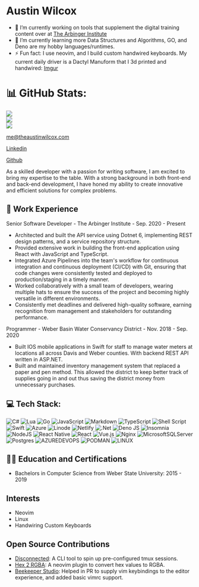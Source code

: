 # Austin Wilcox
- 🔭 I’m currently working on tools that supplement the digital training content over at [The Arbinger Institute](https://arbinger.com)
- 🌱 I’m currently learning more Data Structures and Algorithms, GO, and Deno are my hobby languages/runtimes.
- ⚡ Fun fact: I use neovim, and I build custom handwired keyboards. My current daily driver is a Dactyl Manuform that I 3d printed and handwired: [Imgur](https://i.imgur.com/JaExLg3.jpg)


# 📊 GitHub Stats:
![](https://github-readme-stats.vercel.app/api?username=austinwilcox&theme=tokyonight&hide_border=true&include_all_commits=false&count_private=false)<br/>
![](https://github-readme-streak-stats.herokuapp.com/?user=austinwilcox&theme=tokyonight&hide_border=true)<br/>
![](https://github-readme-stats.vercel.app/api/top-langs/?username=austinwilcox&theme=tokyonight&hide_border=true&include_all_commits=false&count_private=false&layout=compact)

<!-- Proudly created with GPRM ( https://gprm.itsvg.in ) -->
[me@theaustinwilcox.com](mailto:me@theaustinwilcox.com)

[Linkedin](https://www.linkedin.com/in/austin-wilcox-3193a4106/)

[Github](https://github.com/austinwilcox)

As a skilled developer with a passion for writing software, I am excited to bring my expertise to the table. With a strong background in both front-end and back-end development, I have honed my ability to create innovative and efficient solutions for complex problems.
## 🏢 Work Experience
Senior Software Developer - The Arbinger Institute - Sep. 2020 - Present
- Architected and built the API service using Dotnet 6, implementing REST design patterns, and a service repository structure.
- Provided extensive work in building the front-end application using React with JavaScript and TypeScript.
- Integrated Azure Pipelines into the team's workflow for continuous integration and continuous deployment (CI/CD) with Git, ensuring that code changes were consistently tested and deployed to production/staging in a timely manner.
- Worked collaboratively with a small team of developers, wearing multiple hats to ensure the success of the project and becoming highly versatile in different environments.
- Consistently met deadlines and delivered high-quality software, earning recognition from management and stakeholders for outstanding performance.

Programmer - Weber Basin Water Conservancy District - Nov. 2018 - Sep. 2020
- Built IOS mobile applications in Swift for staff to manage water meters at locations all across Davis and Weber counties. With backend REST API written in ASP.NET.
- Built and maintained inventory management system that replaced a paper and pen method. This allowed the district to keep better track of supplies going in and out thus saving the district money from unnecessary purchases.
## 💻 Tech Stack:
![C#](https://img.shields.io/badge/c%23-%23239120.svg?style=for-the-badge&logo=c-sharp&logoColor=white) ![Lua](https://img.shields.io/badge/lua-%232C2D72.svg?style=for-the-badge&logo=lua&logoColor=white) ![Go](https://img.shields.io/badge/go-%2300ADD8.svg?style=for-the-badge&logo=go&logoColor=white) ![JavaScript](https://img.shields.io/badge/javascript-%23323330.svg?style=for-the-badge&logo=javascript&logoColor=%23F7DF1E) ![Markdown](https://img.shields.io/badge/markdown-%23000000.svg?style=for-the-badge&logo=markdown&logoColor=white) ![TypeScript](https://img.shields.io/badge/typescript-%23007ACC.svg?style=for-the-badge&logo=typescript&logoColor=white) ![Shell Script](https://img.shields.io/badge/shell_script-%23121011.svg?style=for-the-badge&logo=gnu-bash&logoColor=white) ![Swift](https://img.shields.io/badge/swift-F54A2A?style=for-the-badge&logo=swift&logoColor=white) ![Azure](https://img.shields.io/badge/azure-%230072C6.svg?style=for-the-badge&logo=microsoftazure&logoColor=white) ![Linode](https://img.shields.io/badge/linode-00A95C?style=for-the-badge&logo=linode&logoColor=white) ![Netlify](https://img.shields.io/badge/netlify-%23000000.svg?style=for-the-badge&logo=netlify&logoColor=#00C7B7) ![.Net](https://img.shields.io/badge/.NET-5C2D91?style=for-the-badge&logo=.net&logoColor=white) ![Deno JS](https://img.shields.io/badge/deno%20js-000000?style=for-the-badge&logo=deno&logoColor=white) ![Insomnia](https://img.shields.io/badge/Insomnia-black?style=for-the-badge&logo=insomnia&logoColor=5849BE) ![NodeJS](https://img.shields.io/badge/node.js-6DA55F?style=for-the-badge&logo=node.js&logoColor=white) ![React Native](https://img.shields.io/badge/react_native-%2320232a.svg?style=for-the-badge&logo=react&logoColor=%2361DAFB) ![React](https://img.shields.io/badge/react-%2320232a.svg?style=for-the-badge&logo=react&logoColor=%2361DAFB) ![Vue.js](https://img.shields.io/badge/vue.js-%2335495e.svg?style=for-the-badge&logo=vuedotjs&logoColor=%234FC08D) ![Nginx](https://img.shields.io/badge/nginx-%23009639.svg?style=for-the-badge&logo=nginx&logoColor=white) ![MicrosoftSQLServer](https://img.shields.io/badge/Microsoft%20SQL%20Server-CC2927?style=for-the-badge&logo=microsoft%20sql%20server&logoColor=white) ![Postgres](https://img.shields.io/badge/postgres-%23316192.svg?style=for-the-badge&logo=postgresql&logoColor=white) ![AZUREDEVOPS](https://img.shields.io/badge/azuredevops-0078D7.svg?style=for-the-badge&logo=azuredevops&logoColor=white&color=%230078D7) ![PODMAN](https://img.shields.io/badge/podman-892CA0.svg?style=for-the-badge&logo=podman&logoColor=white) ![LINUX](https://img.shields.io/badge/Linux-FCC624?style=for-the-badge&logo=linux&logoColor=black)
## 👨‍🎓 Education and Certifications
- Bachelors in Computer Science from Weber State University: 2015 - 2019
## Interests
- Neovim
- Linux
- Handwiring Custom Keyboards
## Open Source Contributions
- [Disconnected](https://github.com/austinwilcox/disconnected): A CLI tool to spin up pre-configured tmux sessions.
- [Hex 2 RGBA](https://github.com/austinwilcox/hex2rgba): A neovim plugin to convert hex values to RGBA.
- [Beekeeper Studio](https://github.com/beekeeper-studio/beekeeper-studio): Helped in PR to supply vim keybindings to the editor experience, and added basic vimrc support.
